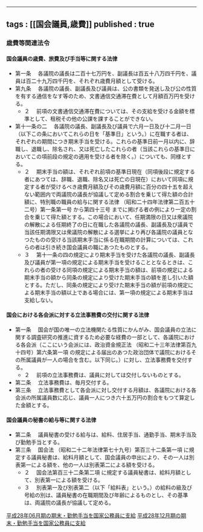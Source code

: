 
---
tags : [[国会議員,歳費]]
published : true
---

### 歳費等関連法令

#### 国会議員の歳費、旅費及び手当等に関する法律
- 第一条 　各議院の議長は二百十七万円を、副議長は百五十八万四千円を、議員は百二十九万四千円を、それぞれ歳費月額として受ける。
- 第九条 　各議院の議長、副議長及び議員は、公の書類を発送し及び公の性質を有する通信をなす等のため、文書通信交通滞在費として月額百万円を受ける。
	- ２ 　前項の文書通信交通滞在費については、その支給を受ける金額を標準として、租税その他の公課を課することができない。
- 第十一条の二 　各議院の議長、副議長及び議員で六月一日及び十二月一日（以下この条においてこれらの日を「基準日」という。）に在職する者は、それぞれの期間につき期末手当を受ける。これらの基準日前一月以内に、辞職し、退職し、除名され、又は死亡したこれらの者（当該これらの基準日においてこの項前段の規定の適用を受ける者を除く。）についても、同様とする。
	- ２ 　期末手当の額は、それぞれ前項の基準日現在（同項後段に規定する者にあつては、辞職、退職、除名又は死亡の日現在）において同項に規定する者が受けるべき歳費月額及びその歳費月額に百分の四十五を超えない範囲内で両議院の議長が協議して定める割合を乗じて得た額の合計額に、特別職の職員の給与に関する法律 （昭和二十四年法律第二百五十二号）第一条第一号 から第四十三号 までに掲げる者の例により一定の割合を乗じて得た額とする。この場合において、任期満限の日又は衆議院の解散による任期終了の日に在職した各議院の議長、副議長及び議員で当該任期満限又は衆議院の解散による選挙により再び各議院の議員となつたものの受ける当該期末手当に係る在職期間の計算については、これらの者は引き続き国会議員の職にあつたものとする。
	- ３ 　第十一条の四の規定により期末手当を受けた各議院の議長、副議長及び議員が第一項の規定による期末手当を受けることとなるときは、これらの者の受ける同項の規定による期末手当の額は、前項の規定による期末手当の額から同条の規定により受けた期末手当の額を差し引いた額とする。ただし、同条の規定により受けた期末手当の額が前項の規定による期末手当の額以上である場合には、第一項の規定による期末手当は支給しない。
	
#### 国会における各会派に対する立法事務費の交付に関する法律
- 第一条 　国会が国の唯一の立法機関たる性質にかんがみ、国会議員の立法に関する調査研究の推進に資するため必要な経費の一部として、各議院における各会派（ここにいう会派には、政治資金規正法 （昭和二十三年法律第百九十四号）第六条第一項 の規定による届出のあつた政治団体で議院におけるその所属議員が一人の場合を含む。以下同じ。）に対し、立法事務費を交付する。
	- ２ 　前項の立法事務費は、議員に対しては交付しないものとする。
- 第二条 　立法事務費は、毎月交付する。
- 第三条 　立法事務費として各会派に対し交付する月額は、各議院における各会派の所属議員数に応じ、議員一人につき六十五万円の割合をもつて算定した金額とする。

#### 国会議員の秘書の給与等に関する法律
- 第二条 　議員秘書の受ける給与は、給料、住居手当、通勤手当、期末手当及び勤勉手当とする。
- 第三条 　国会法 （昭和二十二年法律第七十九号）第百三十二条第一項 に規定する議員秘書は、給料月額として、国会議員の申出により、その一人は別表第一による額を、他の一人は別表第二による額を受ける。
	- ２ 　国会法第百三十二条第二項 に規定する議員秘書は、給料月額として、別表第一による額を受ける。
	- ３ 　別表第一及び別表第二（以下「給料表」という。）の給料の級及び号給の別は、議員秘書の在職期間及び年齢によるものとし、その基準は、両議院の議長が協議して定める。
	
[平成28年06月期の期末・勤勉手当を国家公務員に支給](http://www.cas.go.jp/jp/gaiyou/jimu/jinjikyoku/pdf/h28_bonus.pdf)
[平成28年12月期の期末・勤勉手当を国家公務員に支給](http://www.cas.go.jp/jp/gaiyou/jimu/jinjikyoku/pdf/h28_bonus_dec.pdf)

	